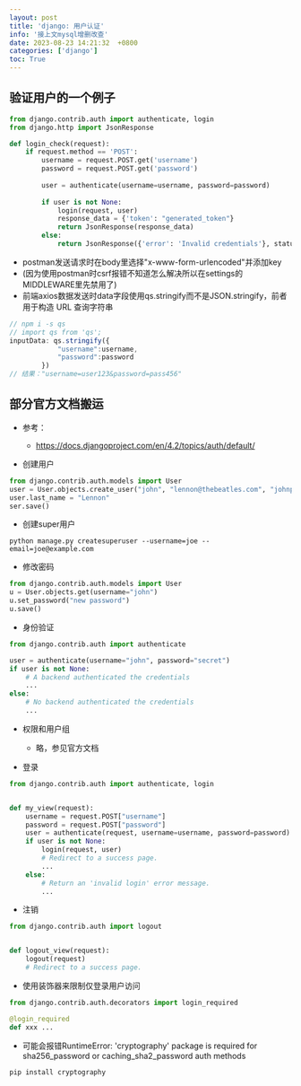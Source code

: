 ```yaml
---
layout: post
title: 'django: 用户认证'
info: '接上文mysql增删改查'
date: 2023-08-23 14:21:32  +0800
categories: ['django']
toc: True
---
```


## 验证用户的一个例子


```py
from django.contrib.auth import authenticate, login
from django.http import JsonResponse

def login_check(request):
    if request.method == 'POST':
        username = request.POST.get('username')
        password = request.POST.get('password')
        
        user = authenticate(username=username, password=password)
        
        if user is not None:
            login(request, user)
            response_data = {'token': "generated_token"}
            return JsonResponse(response_data)
        else:
            return JsonResponse({'error': 'Invalid credentials'}, status=400)

```

- postman发送请求时在body里选择"x-www-form-urlencoded"并添加key
- (因为使用postman时csrf报错不知道怎么解决所以在settings的MIDDLEWARE里先禁用了)
- 前端axios数据发送时data字段使用qs.stringify而不是JSON.stringify，前者用于构造 URL 查询字符串
```js
// npm i -s qs
// import qs from 'qs';
inputData: qs.stringify({
            "username":username,
            "password":password
        })
// 结果："username=user123&password=pass456"
```



## 部分官方文档搬运

- 参考：
  - https://docs.djangoproject.com/en/4.2/topics/auth/default/


- 创建用户

```py
from django.contrib.auth.models import User
user = User.objects.create_user("john", "lennon@thebeatles.com", "johnpassword")
user.last_name = "Lennon"
ser.save()
```

- 创建super用户

```
python manage.py createsuperuser --username=joe --email=joe@example.com
```

- 修改密码

```py
from django.contrib.auth.models import User
u = User.objects.get(username="john")
u.set_password("new password")
u.save()
```


- 身份验证

```py
from django.contrib.auth import authenticate

user = authenticate(username="john", password="secret")
if user is not None:
    # A backend authenticated the credentials
    ...
else:
    # No backend authenticated the credentials
    ...
```


- 权限和用户组
  - 略，参见官方文档


- 登录

```py
from django.contrib.auth import authenticate, login


def my_view(request):
    username = request.POST["username"]
    password = request.POST["password"]
    user = authenticate(request, username=username, password=password)
    if user is not None:
        login(request, user)
        # Redirect to a success page.
        ...
    else:
        # Return an 'invalid login' error message.
        ...
```


- 注销

```py
from django.contrib.auth import logout


def logout_view(request):
    logout(request)
    # Redirect to a success page.
```

- 使用装饰器来限制仅登录用户访问

```py
from django.contrib.auth.decorators import login_required

@login_required
def xxx ...
```


- 可能会报错RuntimeError: 'cryptography' package is required for sha256_password or caching_sha2_password auth methods

```
pip install cryptography
```




